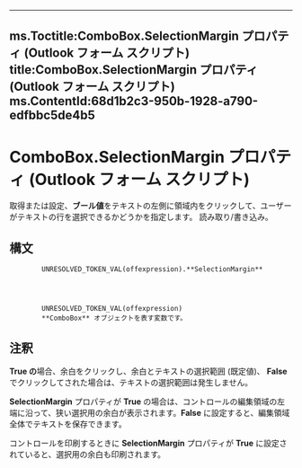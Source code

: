 

---
ms.Toctitle:ComboBox.SelectionMargin プロパティ (Outlook フォーム スクリプト)
title:ComboBox.SelectionMargin プロパティ (Outlook フォーム スクリプト)
ms.ContentId:68d1b2c3-950b-1928-a790-edfbbc5de4b5
---
# ComboBox.SelectionMargin プロパティ (Outlook フォーム スクリプト)




取得または設定、**ブール値**をテキストの左側に領域内をクリックして、ユーザーがテキストの行を選択できるかどうかを指定します。 読み取り/書き込み。

## 構文

            UNRESOLVED_TOKEN_VAL(offexpression).**SelectionMargin**




            UNRESOLVED_TOKEN_VAL(offexpression)
            **ComboBox** オブジェクトを表す変数です。



## 注釈
**True の**場合、余白をクリックし、余白とテキストの選択範囲 (既定値)、 **False**でクリックしてされた場合は、テキストの選択範囲は発生しません。



**SelectionMargin** プロパティが **True** の場合は、コントロールの編集領域の左端に沿って、狭い選択用の余白が表示されます。**False** に設定すると、編集領域全体でテキストを保存できます。



コントロールを印刷するときに **SelectionMargin** プロパティが **True** に設定されていると、選択用の余白も印刷されます。




